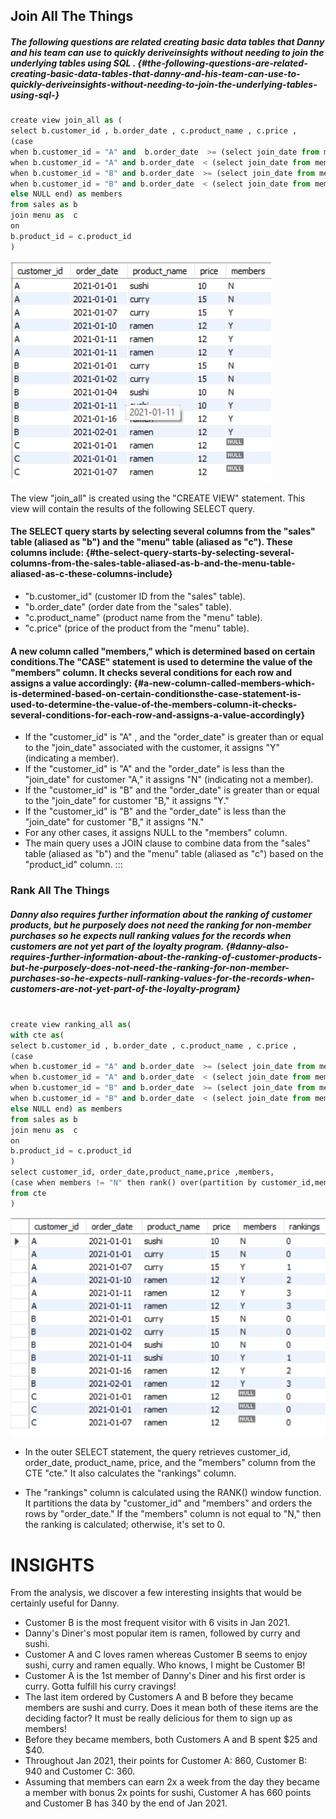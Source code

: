 
## Join All The Things

##### The following questions are related creating basic data tables that Danny and his team can use to quickly deriveinsights without needing to join the underlying tables using SQL . {#the-following-questions-are-related-creating-basic-data-tables-that-danny-and-his-team-can-use-to-quickly-deriveinsights-without-needing-to-join-the-underlying-tables-using-sql-}



``` python
create view join_all as (
select b.customer_id , b.order_date , c.product_name , c.price , 
(case 
when b.customer_id = "A" and  b.order_date  >= (select join_date from members  where customer_id = "A") then "Y"
when b.customer_id = "A" and b.order_date  < (select join_date from members where customer_id = "A") then "N"
when b.customer_id = "B" and b.order_date  >= (select join_date from members  where customer_id = "B") then "Y"
when b.customer_id = "B" and b.order_date  < (select join_date from members  where customer_id = "B") then "N"
else NULL end) as members
from sales as b
join menu as  c 
on
b.product_id = c.product_id
)
```



![Screenshot%202023-11-02%20152933.png](vertopal_2bae3fcb03e744db962154b95356e748/Screenshot%202023-11-02%20152933.png)

The view \"join_all\" is created using the \"CREATE VIEW\" statement.
This view will contain the results of the following SELECT query.

#### The SELECT query starts by selecting several columns from the \"sales\" table (aliased as \"b\") and the \"menu\" table (aliased as \"c\"). These columns include: {#the-select-query-starts-by-selecting-several-columns-from-the-sales-table-aliased-as-b-and-the-menu-table-aliased-as-c-these-columns-include}

-   \"b.customer_id\" (customer ID from the \"sales\" table).
-   \"b.order_date\" (order date from the \"sales\" table).
-   \"c.product_name\" (product name from the \"menu\" table).
-   \"c.price\" (price of the product from the \"menu\" table).

#### A new column called \"members,\" which is determined based on certain conditions.The \"CASE\" statement is used to determine the value of the \"members\" column. It checks several conditions for each row and assigns a value accordingly: {#a-new-column-called-members-which-is-determined-based-on-certain-conditionsthe-case-statement-is-used-to-determine-the-value-of-the-members-column-it-checks-several-conditions-for-each-row-and-assigns-a-value-accordingly}

-   If the \"customer_id\" is \"A\" , and the \"order_date\" is greater
    than or equal to the \"join_date\" associated with the customer, it
    assigns \"Y\" (indicating a member).
-   If the \"customer_id\" is \"A\" and the \"order_date\" is less than
    the \"join_date\" for customer \"A,\" it assigns \"N\" (indicating
    not a member).
-   If the \"customer_id\" is \"B\" and the \"order_date\" is greater
    than or equal to the \"join_date\" for customer \"B,\" it assigns
    \"Y.\"
-   If the \"customer_id\" is \"B\" and the \"order_date\" is less than
    the \"join_date\" for customer \"B,\" it assigns \"N.\"
-   For any other cases, it assigns NULL to the \"members\" column.
-   The main query uses a JOIN clause to combine data from the \"sales\"
    table (aliased as \"b\") and the \"menu\" table (aliased as \"c\")
    based on the \"product_id\" column.
:::

### Rank All The Things

##### Danny also requires further information about the ranking of customer products, but he purposely does not need the ranking for non-member purchases so he expects null ranking values for the records when customers are not yet part of the loyalty program. {#danny-also-requires-further-information-about-the-ranking-of-customer-products-but-he-purposely-does-not-need-the-ranking-for-non-member-purchases-so-he-expects-null-ranking-values-for-the-records-when-customers-are-not-yet-part-of-the-loyalty-program}


``` python

create view ranking_all as(
with cte as(
select b.customer_id , b.order_date , c.product_name , c.price , 
(case 
when b.customer_id = "A" and b.order_date  >= (select join_date from members  where customer_id = "A") then "Y"
when b.customer_id = "A" and b.order_date  < (select join_date from members where customer_id = "A") then "N"
when b.customer_id = "B" and b.order_date  >= (select join_date from members  where customer_id = "B") then "Y"
when b.customer_id = "B" and b.order_date  < (select join_date from members  where customer_id = "B") then "N"
else NULL end) as members 
from sales as b
join menu as  c 
on
b.product_id = c.product_id
)
select customer_id, order_date,product_name,price ,members,
(case when members != "N" then rank() over(partition by customer_id,members order by order_date ) else 0 end) as rankings
from cte
)
```


![Screenshot%202023-11-02%20153437.png](vertopal_2bae3fcb03e744db962154b95356e748/Screenshot%202023-11-02%20153437.png)

-   In the outer SELECT statement, the query retrieves customer_id,
    order_date, product_name, price, and the \"members\" column from the
    CTE \"cte.\" It also calculates the \"rankings\" column.

-   The \"rankings\" column is calculated using the RANK() window
    function. It partitions the data by \"customer_id\" and \"members\"
    and orders the rows by \"order_date.\" If the \"members\" column is
    not equal to \"N,\" then the ranking is calculated; otherwise, it\'s
    set to 0.


# INSIGHTS

From the analysis, we discover a few interesting insights that would be
certainly useful for Danny.

-   Customer B is the most frequent visitor with 6 visits in Jan 2021.
-   Danny's Diner's most popular item is ramen, followed by curry and
    sushi.
-   Customer A and C loves ramen whereas Customer B seems to enjoy
    sushi, curry and ramen equally. Who knows, I might be Customer B!
-   Customer A is the 1st member of Danny's Diner and his first order is
    curry. Gotta fulfill his curry cravings!
-   The last item ordered by Customers A and B before they became
    members are sushi and curry. Does it mean both of these items are
    the deciding factor? It must be really delicious for them to sign up
    as members!
-   Before they became members, both Customers A and B spent \$25 and
    \$40.
-   Throughout Jan 2021, their points for Customer A: 860, Customer B:
    940 and Customer C: 360.
-   Assuming that members can earn 2x a week from the day they became a
    member with bonus 2x points for sushi, Customer A has 660 points and
    Customer B has 340 by the end of Jan 2021.




``` python

